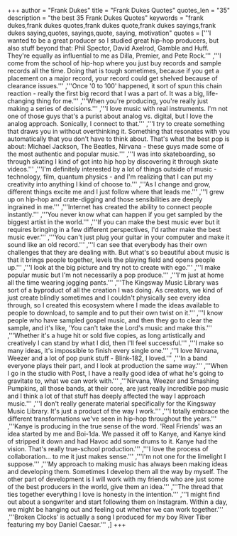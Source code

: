 +++
author = "Frank Dukes"
title = "Frank Dukes Quotes"
quotes_len = "35"
description = "the best 35 Frank Dukes Quotes"
keywords = "frank dukes,frank dukes quotes,frank dukes quote,frank dukes sayings,frank dukes saying,quotes, sayings,quote, saying, motivation"
quotes = ['''I wanted to be a great producer so I studied great hip-hop producers, but also stuff beyond that: Phil Spector, David Axelrod, Gamble and Huff. They're equally as influential to me as Dilla, Premier, and Pete Rock.''' ,'''I come from the school of hip-hop where you just buy records and sample records all the time. Doing that is tough sometimes, because if you get a placement on a major record, your record could get shelved because of clearance issues.''' ,'''Once '0 to 100' happened, it sort of spun this chain reaction - really the first big record that I was a part of. It was a big, life-changing thing for me.''' ,'''When you're producing, you're really just making a series of decisions.''' ,'''I love music with real instruments. I'm not one of those guys that's a purist about analog vs. digital, but I love the analog approach. Sonically, I connect to that.''' ,'''I try to create something that draws you in without overthinking it. Something that resonates with you automatically that you don't have to think about. That's what the best pop is about: Michael Jackson, The Beatles, Nirvana - these guys made some of the most authentic and popular music.''' ,'''I was into skateboarding, so through skating I kind of got into hip hop by discovering it through skate videos.''' ,'''I'm definitely interested by a lot of things outside of music - technology, film, quantum physics - and I'm realizing that I can put my creativity into anything I kind of choose to.''' ,'''As I change and grow, different things excite me and I just follow where that leads me.''' ,'''I grew up on hip-hop and crate-digging and those sensibilities are deeply ingrained in me.''' ,'''Internet has created the ability to connect people instantly.''' ,'''You never know what can happen if you get sampled by the biggest artist in the world.''' ,'''If you can make the best music ever but it requires bringing in a few different perspectives, I'd rather make the best music ever.''' ,'''You can't just plug your guitar in your computer and make it sound like an old record.''' ,'''I can see that everybody has their own challenges that they are dealing with. But what's so beautiful about music is that it brings people together, levels the playing field and opens people up.''' ,'''I look at the big picture and try not to create with ego.''' ,'''I make popular music but I'm not necessarily a pop produce.''' ,'''I'm just at home all the time wearing jogging pants.''' ,'''The Kingsway Music Library was sort of a byproduct of all the creation I was doing. As creators, we kind of just create blindly sometimes and I couldn't physically see every idea through, so I created this ecosystem where I made the ideas available to people to download, to sample and to put their own twist on it.''' ,'''I know people who have sampled gospel music, and then they go to clear the sample, and it's like, 'You can't take the Lord's music and make this.''' ,'''Whether it's a huge hit or sold five copies, as long artistically and creatively I can stand by what I did, then I'll feel successful.''' ,'''I make so many ideas, it's impossible to finish every single one.''' ,'''I love Nirvana, Weezer and a lot of pop punk stuff - Blink-182, I loved.''' ,'''In a band everyone plays their part, and I look at production the same way.''' ,'''When I go in the studio with Post, I have a really good idea of what he's going to gravitate to, what we can work with.''' ,'''Nirvana, Weezer and Smashing Pumpkins, all those bands, at their core, are just really incredible pop music and I think a lot of that stuff has deeply affected the way I approach music.''' ,'''I don't really generate material specifically for the Kingsway Music Library. It's just a product of the way I work.''' ,'''I totally embrace the different transformations we've seen in hip-hop throughout the years.''' ,'''Kanye is producing in the true sense of the word. 'Real Friends' was an idea started by me and Boi-1da. We passed it off to Kanye, and Kanye kind of stripped it down and had Havoc add some drums to it. Kanye had the vision. That's really true-school production.''' ,'''I love the process of collaboration... to me it just makes sense.''' ,'''I'm not one for the limelight I suppose.''' ,'''My approach to making music has always been making ideas and developing them. Sometimes I develop them all the way by myself. The other part of development is I will work with my friends who are just some of the best producers in the world, give them an idea.''' ,'''The thread that ties together everything I love is honesty in the intention.''' ,'''I might find out about a songwriter and start following them on Instagram. Within a day, we might be hanging out and feeling out whether we can work together.''' ,'''Broken Clocks' is actually a song I produced for my boy River Tiber featuring my boy Daniel Caesar.''' ,]
+++